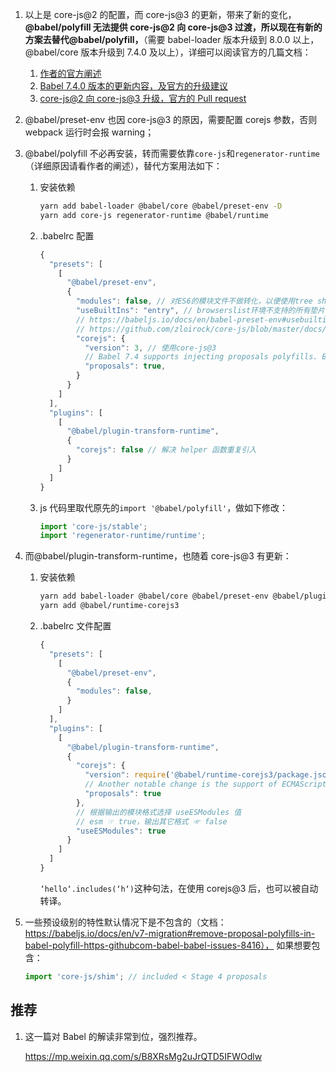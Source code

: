 1. 以上是 core-js@2 的配置，而 core-js@3 的更新，带来了新的变化，**@babel/polyfill 无法提供 core-js@2 向 core-js@3 过渡，所以现在有新的方案去替代@babel/polyfill，**（需要 babel-loader 版本升级到 8.0.0 以上，@babel/core 版本升级到 7.4.0 及以上），详细可以阅读官方的几篇文档：

   1. [作者的官方阐述](https://github.com/zloirock/core-js/blob/master/docs/2019-03-19-core-js-3-babel-and-a-look-into-the-future.md)
   2. [Babel 7.4.0 版本的更新内容，及官方的升级建议](https://babeljs.io/blog/2019/03/19/7.4.0)
   3. [core-js@2 向 core-js@3 升级，官方的 Pull request](https://github.com/babel/babel/pull/7646)

2. @babel/preset-env 也因 core-js@3 的原因，需要配置 corejs 参数，否则 webpack 运行时会报 warning；

3. @babel/polyfill 不必再安装，转而需要依靠`core-js`和`regenerator-runtime`（详细原因请看作者的阐述），替代方案用法如下：

   1. 安装依赖

      ```sh
      yarn add babel-loader @babel/core @babel/preset-env -D
      yarn add core-js regenerator-runtime @babel/runtime
      ```

   2. .babelrc 配置

      ```js
      {
        "presets": [
          [
            "@babel/preset-env",
            {
              "modules": false, // 对ES6的模块文件不做转化，以便使用tree shaking、sideEffects等
              "useBuiltIns": "entry", // browserslist环境不支持的所有垫片都导入
              // https://babeljs.io/docs/en/babel-preset-env#usebuiltins
              // https://github.com/zloirock/core-js/blob/master/docs/2019-03-19-core-js-3-babel-and-a-look-into-the-future.md
              "corejs": {
                "version": 3, // 使用core-js@3
                // Babel 7.4 supports injecting proposals polyfills. By default, @babel/preset-env does not inject them, but you can opt-in using the proposals flag: corejs: { version: 3, proposals: true }.
                "proposals": true,
              }
            }
          ]
        ],
        "plugins": [
          [
            "@babel/plugin-transform-runtime",
            {
              "corejs": false // 解决 helper 函数重复引入
            }
          ]
        ]
      }
      ```

   3. js 代码里取代原先的`import '@babel/polyfill'`，做如下修改：

      ```js
      import 'core-js/stable';
      import 'regenerator-runtime/runtime';
      ```

4. 而@babel/plugin-transform-runtime，也随着 core-js@3 有更新：

   1. 安装依赖

      ```sh
      yarn add babel-loader @babel/core @babel/preset-env @babel/plugin-transform-runtime -D
      yarn add @babel/runtime-corejs3
      ```

   2. .babelrc 文件配置

      ```js
      {
        "presets": [
          [
            "@babel/preset-env",
            {
              "modules": false,
            }
          ]
        ],
        "plugins": [
          [
            "@babel/plugin-transform-runtime",
            {
              "corejs": {
                "version": require('@babel/runtime-corejs3/package.json').version,
                // Another notable change is the support of ECMAScript proposals. By default, @babel/plugin-transform-runtime does not inject polyfills for proposals and use entry points which do not include them but, exactly as you can do in @babel/preset-env, you can set the proposals flag to enable them: corejs: { version: 3, proposals: true }.
                "proposals": true
              },
              // 根据输出的模块格式选择 useESModules 值
              // esm ☞ true，输出其它格式 ☞ false
              "useESModules": true
            }
          ]
        ]
      }
      ```

      `‘hello‘.includes(‘h‘)`这种句法，在使用 corejs@3 后，也可以被自动转译。

5. 一些预设级别的特性默认情况下是不包含的（文档：https://babeljs.io/docs/en/v7-migration#remove-proposal-polyfills-in-babel-polyfill-https-githubcom-babel-babel-issues-8416）， 如果想要包含：

   ```js
   import 'core-js/shim'; // included < Stage 4 proposals
   ```

## 推荐

1. 这一篇对 Babel 的解读非常到位，强烈推荐。

    https://mp.weixin.qq.com/s/B8XRsMg2uJrQTD5IFWOdlw